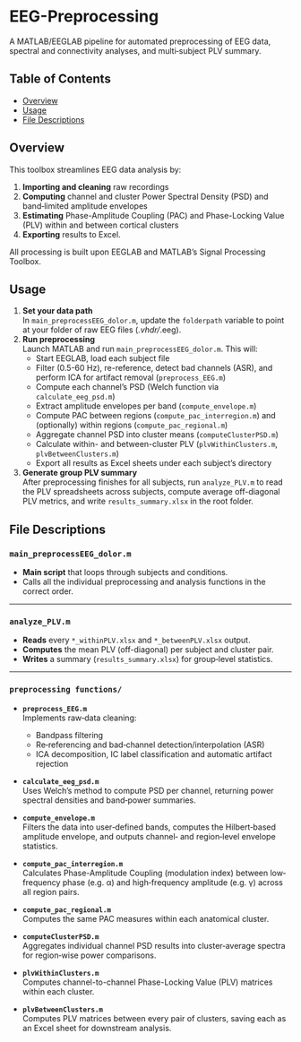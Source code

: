 # EEG-Preprocessing

A MATLAB/EEGLAB pipeline for automated preprocessing of EEG data, spectral and connectivity analyses, and multi‐subject PLV summary.

## Table of Contents

- [Overview](#overview)    
- [Usage](#usage)  
- [File Descriptions](#file-descriptions)  

## Overview

This toolbox streamlines EEG data analysis by:

1. **Importing and cleaning** raw recordings  
2. **Computing** channel and cluster Power Spectral Density (PSD) and band‐limited amplitude envelopes  
3. **Estimating** Phase-Amplitude Coupling (PAC) and Phase-Locking Value (PLV) within and between cortical clusters  
4. **Exporting** results to Excel.

All processing is built upon EEGLAB and MATLAB’s Signal Processing Toolbox.


## Usage

1. **Set your data path**  
   In `main_preprocessEEG_dolor.m`, update the `folderpath` variable to point at your folder of raw EEG files (*.vhdr/*.eeg).  
2. **Run preprocessing**  
   Launch MATLAB and run `main_preprocessEEG_dolor.m`. This will:
   - Start EEGLAB, load each subject file  
   - Filter (0.5-60 Hz), re-reference, detect bad channels (ASR), and perform ICA for artifact removal (`preprocess_EEG.m`)  
   - Compute each channel’s PSD (Welch function via `calculate_eeg_psd.m`)  
   - Extract amplitude envelopes per band (`compute_envelope.m`)  
   - Compute PAC between regions (`compute_pac_interregion.m`) and (optionally) within regions (`compute_pac_regional.m`)  
   - Aggregate channel PSD into cluster means (`computeClusterPSD.m`)  
   - Calculate within- and between-cluster PLV (`plvWithinClusters.m`, `plvBetweenClusters.m`)  
   - Export all results as Excel sheets under each subject’s directory  
3. **Generate group PLV summary**  
   After preprocessing finishes for all subjects, run `analyze_PLV.m` to read the PLV spreadsheets across subjects, compute average off-diagonal PLV metrics, and write `results_summary.xlsx` in the root folder.

## File Descriptions

### `main_preprocessEEG_dolor.m`

- **Main script** that loops through subjects and conditions.  
- Calls all the individual preprocessing and analysis functions in the correct order.

---

### `analyze_PLV.m`

- **Reads** every `*_withinPLV.xlsx` and `*_betweenPLV.xlsx` output.  
- **Computes** the mean PLV (off-diagonal) per subject and cluster pair.  
- **Writes** a summary (`results_summary.xlsx`) for group‐level statistics.

---

### `preprocessing functions/`

- **`preprocess_EEG.m`**  
  Implements raw‐data cleaning:  
  - Bandpass filtering  
  - Re‐referencing and bad‐channel detection/interpolation (ASR) 
  - ICA decomposition, IC label classification and automatic artifact rejection  

- **`calculate_eeg_psd.m`**  
  Uses Welch’s method to compute PSD per channel, returning power spectral densities and band‐power summaries.

- **`compute_envelope.m`**  
  Filters the data into user‐defined bands, computes the Hilbert‐based amplitude envelope, and outputs channel‐ and region‐level envelope statistics.

- **`compute_pac_interregion.m`**  
  Calculates Phase-Amplitude Coupling (modulation index) between low‐frequency phase (e.g. α) and high‐frequency amplitude (e.g. γ) across all region pairs.

- **`compute_pac_regional.m`**  
  Computes the same PAC measures within each anatomical cluster.

- **`computeClusterPSD.m`**  
  Aggregates individual channel PSD results into cluster‐average spectra for region‐wise power comparisons.

- **`plvWithinClusters.m`**  
  Computes channel-to-channel Phase-Locking Value (PLV) matrices within each cluster.

- **`plvBetweenClusters.m`**  
  Computes PLV matrices between every pair of clusters, saving each as an Excel sheet for downstream analysis.
